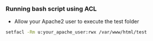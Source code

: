 ### Running bash script using ACL

- Allow your Apache2 user to execute the test folder

```bash
setfacl -Rm u:your_apache_user:rwx /var/www/html/test
```
